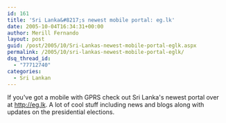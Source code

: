 ```yaml
---
id: 161
title: 'Sri Lanka&#8217;s newest mobile portal: eg.lk'
date: 2005-10-04T16:34:31+00:00
author: Merill Fernando
layout: post
guid: /post/2005/10/Sri-Lankas-newest-mobile-portal-eglk.aspx
permalink: /2005/10/sri-lankas-newest-mobile-portal-eglk/
dsq_thread_id:
  - "77712740"
categories:
  - Sri Lankan
---
```

If you've got a mobile with GPRS check out Sri Lanka's newest portal over 
at <a href="http://eg.lk">http://eg.lk</a>. A lot of cool stuff including news 
and&nbsp;blogs along with updates on the presidential elections.